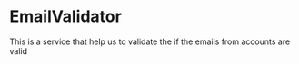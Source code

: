 # EmailValidator
This is a service that help us to validate the if the emails from accounts are valid
